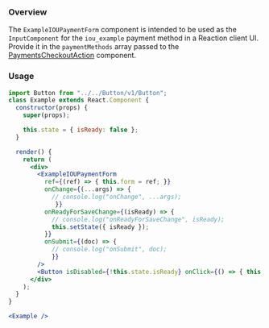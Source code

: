 ### Overview

The `ExampleIOUPaymentForm` component is intended to be used as the `InputComponent` for the `iou_example` payment method in a Reaction client UI. Provide it in the `paymentMethods` array passed to the [PaymentsCheckoutAction](./#!/PaymentsCheckoutAction) component.

### Usage

```jsx
import Button from "../../Button/v1/Button";
class Example extends React.Component {
  constructor(props) {
    super(props);

    this.state = { isReady: false };
  }

  render() {
    return (
      <div>
        <ExampleIOUPaymentForm
          ref={(ref) => { this.form = ref; }}
          onChange={(...args) => { 
            // console.log("onChange", ...args);
             }}
          onReadyForSaveChange={(isReady) => {
            // console.log("onReadyForSaveChange", isReady);
            this.setState({ isReady });
          }}
          onSubmit={(doc) => { 
            // console.log("onSubmit", doc); 
            }}
        />
        <Button isDisabled={!this.state.isReady} onClick={() => { this.form.submit(); }}>Submit</Button>
      </div>
    );
  }
}

<Example />
```
